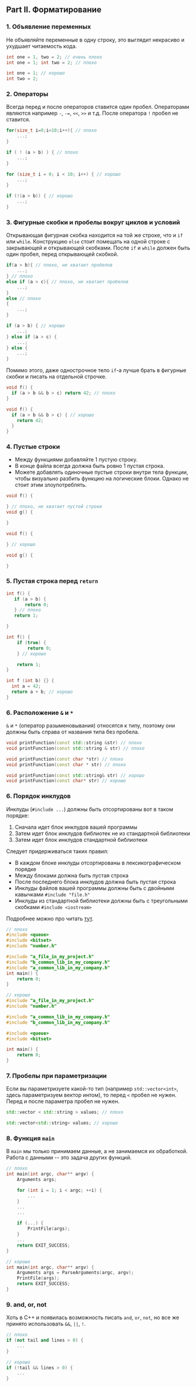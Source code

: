 ## Part II. Форматирование

### 1. Объявление переменных

Не объявляйте переменные в одну строку, это выглядит некрасиво и ухудшает читаемость кода.

```C++
int one = 1, two = 2; // очень плохо
int one = 1; int two = 2; // плохо

int one = 1; // хорошо
int two = 2;
```

### 2. Операторы

Всегда перед и после операторов ставится один пробел. Операторами являются например `-`, `-=`, `<<`, `>>` и т.д. После оператора `!` пробел не ставится.

```C++
for(size_t i=0;i<10;i++){ // плохо
    ...;
}

if ( ! (a > b) ) { // плохо
    ...;
}

for (size_t i = 0; i < 10; i++) { // хорошо
    ...;
}

if (!(a > b)) { // хорошо
    ...;
}
```

### 3. Фигурные скобки и пробелы вокруг циклов и условий

Открывающая фигурная скобка находится на той же строке, что и `if` или `while`. Конструкцию `else` стоит помещать на одной строке с закрывающей и открывающей скобками. После `if` и `while` должен быть один пробел, перед открывающей скобкой.

```C++
if(a > b){ // плохо, не хватает пробелов
    ...;
} // плохо
else if (a > c){ // плохо, не хватает пробелов
    ...;
} 
else // плохо
{
    ...;
}

if (a > b) { // хорошо
    ...;
} else if (a > c) {
    ...;
} else {
    ...;
}
```

Помимо этого, даже однострочное тело `if`-а лучше брать в фигурные скобки и писать на отдельной строчке.

```C++
void f() {
  if (a > b && b > c) return 42; // плохо
}

void f() {
  if (a > b && b > c) { // хорошо
    return 42;
  }
}
```

### 4. Пустые строки

+ Между функциями добавляйте 1 пустую строку.
+ В конце файла всегда должна быть ровно 1 пустая строка.
+ Можете добавлять одиночные пустые строки внутри тела функции, чтобы визуально разбить функцию на логические блоки. Однако не стоит этим злоупотреблять.

```C++
void f() {

} // плохо, не хватает пустой строки
void g() {

}

void f() {

} // хорошо

void g() {

}
```

### 5. Пустая строка перед `return`

```C++
int f() {
   if (a > b) {
       return 0;
   } // плохо
   return 1;

}

int f() {
    if (true) {
        return 0;
    } // хорошо

    return 1;
}

int f (int b) {} {
  int a = 42;
  return a + b; // хорошо 
}
```

### 6. Расположение `&` и `*`

`&` и `*` (оператор разыменовывания) относятся к типу, поэтому они должны быть справа от названия типа без пробела.

```C++
void printFunction(const std::string &str) // плохо
void printFunction(const std::string & str) // плохо

void printFunction(const char *str) // плохо
void printFunction(const char * str) // плохо

void printFunction(const std::string& str) // хорошо
void printFunction(const char* str) // хорошо
```

### 6. Порядок инклудов

Инклуды (`#include ...`) должны быть отсортированы вот в таком порядке:

1. Сначала идет блок инклудов вашей программы
2. Затем идет блок инклудов библиотек не из стандартной библиотеки
3. Затем идет блок инклудов стандартной библиотеки

Следует придерживаться таких правил:

+ В каждом блоке инклуды отсортированы в лексикографическом порядке
+ Между блоками должна быть пустая строка
+ После последнего блока инклудов должна быть пустая строка
+ Инклуды файлов вашей программы должны быть с двойными кавычками `#include "file.h"`
+ Инклуды из стандартной библиотеки должны быть с треугольными скобками `#include <iostream>`

Подробнее можно про читать [тут](https://google.github.io/styleguide/cppguide.html#Names_and_Order_of_Includes).

```C++ 
// плохо
#include <queue>
#include <bitset>
#include "number.h"

#include "a_file_in_my_project.h"
#include "b_common_lib_in_my_company.h"
#include "a_common_lib_in_my_company.h"
int main() {
    return 0;
}

// хорошо
#include "a_file_in_my_project.h"
#include "number.h"

#include "a_common_lib_in_my_company.h"
#include "b_common_lib_in_my_company.h"

#include <queue>
#include <bitset>

int main() {
    return 0;
}
```

### 7. Пробелы при параметризации

Если вы параметризуете какой-то тип (например `std::vector<int>`, здесь параметризуем вектор интом), то перед `<` пробел не нужен. Перед и после параметра пробел не нужен.

```C++
std::vector < std::string > values; // плохо

std::vector<std::string> values; // хорошо
```

### 8. Функция `main` 

В `main` мы только принимаем данные, а не занимаемся их обработкой. Работа с данными -- это задача других функций.

```C++
// плохо
int main(int argc, char** argv) {
    Arguments args;

    for (int i = 1; i < argc; ++i) {
        ...
    }
    ...
    ...

    if (...) {
        PrintFile(args);
    }
    ...
    return EXIT_SUCCESS;
}

// хорошо
int main(int argc, char** argv) {
    Arguments args = ParseArguments(argc, argv);
    PrintFile(args);
    return EXIT_SUCCESS;
}
```

### 9. and, or, not

Хоть в С++ и появилась возможность писать `and`, `or`, `not`, но все же принято использовать `&&`, `||`, `!`.

```C++
// плохо
if (not tail and lines > 0) {
    ...
}

// хорошо
if (!tail && lines > 0) {
    ...
}
```
